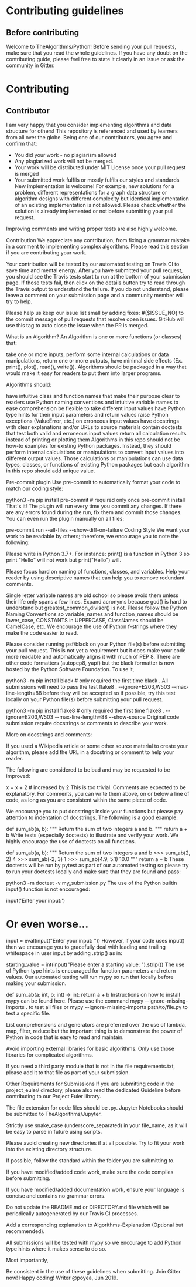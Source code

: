 # Contributing guidelines
## Before contributing
Welcome to TheAlgorithms/Python! Before sending your pull requests, make sure that you read the whole guidelines. If you have any doubt on the contributing guide, please feel free to state it clearly in an issue or ask the community in Gitter.

# Contributing
## Contributor
I am very happy that you consider implementing algorithms and data structure for others! This repository is referenced and used by learners from all over the globe. Being one of our contributors, you agree and confirm that:

* You did your work - no plagiarism allowed
* Any plagiarized work will not be merged.
* Your work will be distributed under MIT License once your pull request is merged
* Your submitted work fulfils or mostly fulfils our styles and standards
New implementation is welcome! For example, new solutions for a problem, different representations for a graph data structure or algorithm designs with different complexity but identical implementation of an existing implementation is not allowed. Please check whether the solution is already implemented or not before submitting your pull request.

Improving comments and writing proper tests are also highly welcome.

Contribution
We appreciate any contribution, from fixing a grammar mistake in a comment to implementing complex algorithms. Please read this section if you are contributing your work.

Your contribution will be tested by our automated testing on Travis CI to save time and mental energy. After you have submitted your pull request, you should see the Travis tests start to run at the bottom of your submission page. If those tests fail, then click on the details button try to read through the Travis output to understand the failure. If you do not understand, please leave a comment on your submission page and a community member will try to help.

Please help us keep our issue list small by adding fixes: #{$ISSUE_NO} to the commit message of pull requests that resolve open issues. GitHub will use this tag to auto close the issue when the PR is merged.

What is an Algorithm?
An Algorithm is one or more functions (or classes) that:

take one or more inputs,
perform some internal calculations or data manipulations,
return one or more outputs,
have minimal side effects (Ex. print(), plot(), read(), write()).
Algorithms should be packaged in a way that would make it easy for readers to put them into larger programs.

Algorithms should:

have intuitive class and function names that make their purpose clear to readers
use Python naming conventions and intuitive variable names to ease comprehension
be flexible to take different input values
have Python type hints for their input parameters and return values
raise Python exceptions (ValueError, etc.) on erroneous input values
have docstrings with clear explanations and/or URLs to source materials
contain doctests that test both valid and erroneous input values
return all calculation results instead of printing or plotting them
Algorithms in this repo should not be how-to examples for existing Python packages. Instead, they should perform internal calculations or manipulations to convert input values into different output values. Those calculations or manipulations can use data types, classes, or functions of existing Python packages but each algorithm in this repo should add unique value.

Pre-commit plugin
Use pre-commit to automatically format your code to match our coding style:

python3 -m pip install pre-commit  # required only once
pre-commit install
That's it! The plugin will run every time you commit any changes. If there are any errors found during the run, fix them and commit those changes. You can even run the plugin manually on all files:

pre-commit run --all-files --show-diff-on-failure
Coding Style
We want your work to be readable by others; therefore, we encourage you to note the following:

Please write in Python 3.7+. For instance: print() is a function in Python 3 so print "Hello" will not work but print("Hello") will.

Please focus hard on naming of functions, classes, and variables. Help your reader by using descriptive names that can help you to remove redundant comments.

Single letter variable names are old school so please avoid them unless their life only spans a few lines.
Expand acronyms because gcd() is hard to understand but greatest_common_divisor() is not.
Please follow the Python Naming Conventions so variable_names and function_names should be lower_case, CONSTANTS in UPPERCASE, ClassNames should be CamelCase, etc.
We encourage the use of Python f-strings where they make the code easier to read.

Please consider running psf/black on your Python file(s) before submitting your pull request. This is not yet a requirement but it does make your code more readable and automatically aligns it with much of PEP 8. There are other code formatters (autopep8, yapf) but the black formatter is now hosted by the Python Software Foundation. To use it,

python3 -m pip install black  # only required the first time
black .
All submissions will need to pass the test flake8 . --ignore=E203,W503 --max-line-length=88 before they will be accepted so if possible, try this test locally on your Python file(s) before submitting your pull request.

python3 -m pip install flake8  # only required the first time
flake8 . --ignore=E203,W503  --max-line-length=88 --show-source
Original code submission require docstrings or comments to describe your work.

More on docstrings and comments:

If you used a Wikipedia article or some other source material to create your algorithm, please add the URL in a docstring or comment to help your reader.

The following are considered to be bad and may be requested to be improved:

x = x + 2	# increased by 2
This is too trivial. Comments are expected to be explanatory. For comments, you can write them above, on or below a line of code, as long as you are consistent within the same piece of code.

We encourage you to put docstrings inside your functions but please pay attention to indentation of docstrings. The following is a good example:

def sum_ab(a, b):
    """
    Return the sum of two integers a and b.
    """
    return a + b
Write tests (especially doctests) to illustrate and verify your work. We highly encourage the use of doctests on all functions.

def sum_ab(a, b):
    """
    Return the sum of two integers a and b
    >>> sum_ab(2, 2)
    4
    >>> sum_ab(-2, 3)
    1
    >>> sum_ab(4.9, 5.1)
    10.0
    """
    return a + b
These doctests will be run by pytest as part of our automated testing so please try to run your doctests locally and make sure that they are found and pass:

python3 -m doctest -v my_submission.py
The use of the Python builtin input() function is not encouraged:

input('Enter your input:')
# Or even worse...
input = eval(input("Enter your input: "))
However, if your code uses input() then we encourage you to gracefully deal with leading and trailing whitespace in user input by adding .strip() as in:

starting_value = int(input("Please enter a starting value: ").strip())
The use of Python type hints is encouraged for function parameters and return values. Our automated testing will run mypy so run that locally before making your submission.

def sum_ab(a: int, b: int) -> int:
    return a + b
Instructions on how to install mypy can be found here. Please use the command mypy --ignore-missing-imports . to test all files or mypy --ignore-missing-imports path/to/file.py to test a specific file.

List comprehensions and generators are preferred over the use of lambda, map, filter, reduce but the important thing is to demonstrate the power of Python in code that is easy to read and maintain.

Avoid importing external libraries for basic algorithms. Only use those libraries for complicated algorithms.

If you need a third party module that is not in the file requirements.txt, please add it to that file as part of your submission.

Other Requirements for Submissions
If you are submitting code in the project_euler/ directory, please also read the dedicated Guideline before contributing to our Project Euler library.

The file extension for code files should be .py. Jupyter Notebooks should be submitted to TheAlgorithms/Jupyter.

Strictly use snake_case (underscore_separated) in your file_name, as it will be easy to parse in future using scripts.

Please avoid creating new directories if at all possible. Try to fit your work into the existing directory structure.

If possible, follow the standard within the folder you are submitting to.

If you have modified/added code work, make sure the code compiles before submitting.

If you have modified/added documentation work, ensure your language is concise and contains no grammar errors.

Do not update the README.md or DIRECTORY.md file which will be periodically autogenerated by our Travis CI processes.

Add a corresponding explanation to Algorithms-Explanation (Optional but recommended).

All submissions will be tested with mypy so we encourage to add Python type hints where it makes sense to do so.

Most importantly,

Be consistent in the use of these guidelines when submitting.
Join Gitter now!
Happy coding!
Writer @poyea, Jun 2019.
